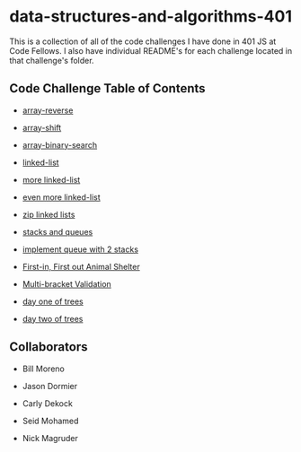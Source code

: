 # data-structures-and-algorithms-401

This is a collection of all of the code challenges I have done in 401 JS at Code Fellows. I also have individual README's for each challenge located in that challenge's folder.

## Code Challenge Table of Contents

- [array-reverse](challenges/arrayReverse/array-reverse.js)

- [array-shift](challenges/arrayShift/array-shift.js)

- [array-binary-search](challenges/arrayBinarySearch/array-binary-search.js)

- [linked-list](challenges/linkedList/linked-list.js)

- [more linked-list](challenges/linkedList/linked-list.js)

- [even more linked-list](challenges/linkedList/linked-list.js)

- [zip linked lists](challenges/llZip/ll-zip.js)

- [stacks and queues](challenges/stacksAndQueues/stacks-and-queues.js)

- [implement queue with 2 stacks](challenges/queueWithStacks/queue-with-stacks.js)

- [First-in, First out Animal Shelter](challenges/fifoAnimalShelter/fifo-animal-shelter.js)

- [Multi-bracket Validation](challenges/multiBracketValidation/multi-bracket-validation.js)

- [day one of trees](challenges/tree/tree.js)

- [day two of trees](challenges/tree/tree.js)

## Collaborators

- Bill Moreno

- Jason Dormier

- Carly Dekock

- Seid Mohamed

- Nick Magruder
